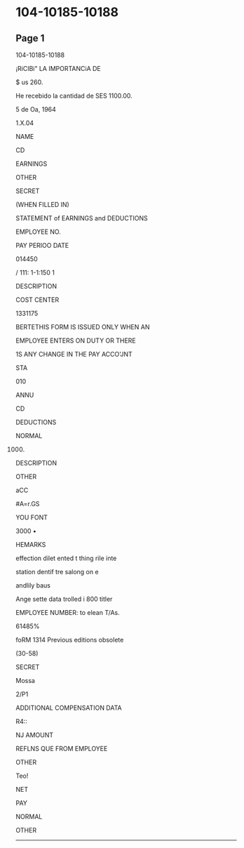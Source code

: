 # 104-10185-10188

## Page 1

104-10185-10188

¡RiCIBi" LA IMPORTANCiA DE

$ us 260.

He recebido la cantidad de SES 1100.00.

5 de Oa, 1964

1.X.04

NAME

CD

EARNINGS

OTHER

SECRET

(WHEN FILLED IN)

STATEMENT of EARNINGS and DEDUCTIONS

EMPLOYEE NO.

PAY PERIOO DATE

014450

/ 111: 1-1:150 1

DESCRIPTION

COST CENTER

1331175

BERTETHIS FORM IS ISSUED ONLY WHEN AN

EMPLOYEE ENTERS ON DUTY OR THERE

1S ANY CHANGE IN THE PAY ACCO'JNT

STA

010

ANNU

CD

DEDUCTIONS

NORMAL

1000.

DESCRIPTION

OTHER

aCC

#A=r.GS

YOU FONT

3000 •

HEMARKS

effection dilet ented t thing rile inte

station dentif tre salong on e

andlily baus

Ange sette data trolled i 800 titler

EMPLOYEE NUMBER: to elean T/As.

61485%

foRM 1314 Previous editions obsolete

(30-58)

SECRET

Mossa

2/P1

ADDITIONAL COMPENSATION DATA

R4::

NJ AMOUNT

REFLNS QUE FROM EMPLOYEE

OTHER

Teo!

NET

PAY

NORMAL

OTHER

---

